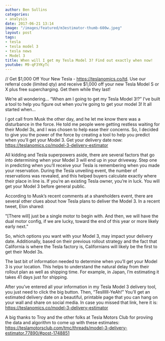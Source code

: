 ```yaml
---
author: Ben Sullins
categories:
- analysis
date: 2017-06-21 13:14
image: "/images/featured/m3estimator-thumb-600w.jpeg"
layout: post
tags:
- tesla
- tesla model 3
- tesla news
- Model 3
title: When will I get my Tesla Model 3? Find out exactly when now!
youtube: M9-qF3YKyTc
---
```



// Get $1,000 Off Your New Tesla - https://teslanomics.co/td. Use our referral code (limited qty) and receive $1,000 off your new Tesla Model S or X plus free supercharging. Get them while they last!

We’re all wondering… “When am I going to get my Tesla Model 3!?” I’ve built a tool to help you figure out when you’re going to get your model 3! It all started when…

I got call from Musk the other day, and he let me know there was a disturbance in the force. He told me people were getting restless waiting for their Model 3s, and I was chosen to help ease their concerns. So, I decided to give you the power of the force by creating a tool to help you predict when you’ll get your Model 3. Get your delivery date now: https://teslanomics.co/model-3-delivery-estimator

All kidding and Tesla superpowers aside, there are several factors that go into determining when your Model 3 will end up in your driveway. Step one in predicting when you’ll receive your Tesla is remembering when you made your reservation. During the Tesla unveiling event, the number of reservations was revealed, and this helped buyers calculate exactly where their place in line is. If you’re an existing Tesla owner, you’re in luck. You will get your Model 3 before general public.

According to Musk’s recent comments at a shareholders event, there are several other clues about how Tesla plans to deliver the Model 3. In a recent tweet, Elon shared:

"[There will] just be a single motor to begin with. And then, we will have the dual motor config, if we are lucky, toward the end of this year or more likely early next.”

So, which options you want with your Model 3, may impact your delivery date. Additionally, based on their previous rollout strategy and the fact that California is where the Tesla factory is, Californians will likely be the first to get their Model 3s.

The last bit of information needed to determine when you’ll get your Model 3 is your location. This helps to understand the natural delay from their rollout plan as well as shipping time. For example, in Japan, I’m estimating it takes 41 days just for shipping.

After you’ve entered all your information in my Tesla Model 3 delivery tool, you just need to click the big button. Then, “Tesllllll-YeAh!” You’ll get an estimated delivery date on a beautiful, printable page that you can hang on your wall and share on social media. In case you missed that link, here it is:  https://teslanomics.co/model-3-delivery-estimator

A big thanks to Troy and the other folks at Tesla Motors Club for proviing the data and algorithm to come up with these estimates: https://teslamotorsclub.com/tmc/threads/model-3-delivery-estimator.77890/#post-1748851